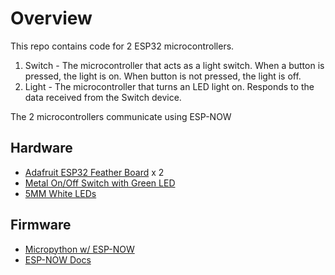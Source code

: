 # Overview
This repo contains code for 2 ESP32 microcontrollers.

1. Switch - The microcontroller that acts as a light switch. When a button is pressed, the light is on. When button is not pressed, the light is off.
2. Light - The microcontroller that turns an LED light on. Responds to the data received from the Switch device.

The 2 microcontrollers communicate using ESP-NOW

## Hardware
- [Adafruit ESP32 Feather Board](https://www.adafruit.com/product/3405) x 2
- [Metal On/Off Switch with Green LED](https://www.adafruit.com/product/482)
- [5MM White LEDs](https://www.adafruit.com/product/754)


## Firmware
- [Micropython w/ ESP-NOW](https://github.com/glenn20/micropython-espnow-images/blob/main/20220423_espnow-g20-v1.18-14-g78cdcdfdc)
- [ESP-NOW Docs](https://micropython-glenn20.readthedocs.io/en/latest/library/espnow.html#introduction)